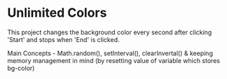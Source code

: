 # Unlimited Colors
This project changes the background color every second after clicking 'Start' and stops when 'End' is clicked.

Main Concepts - Math.random(), setInterval(), clearInvertal() & keeping memory management in mind (by resetting value of variable which stores bg-color)